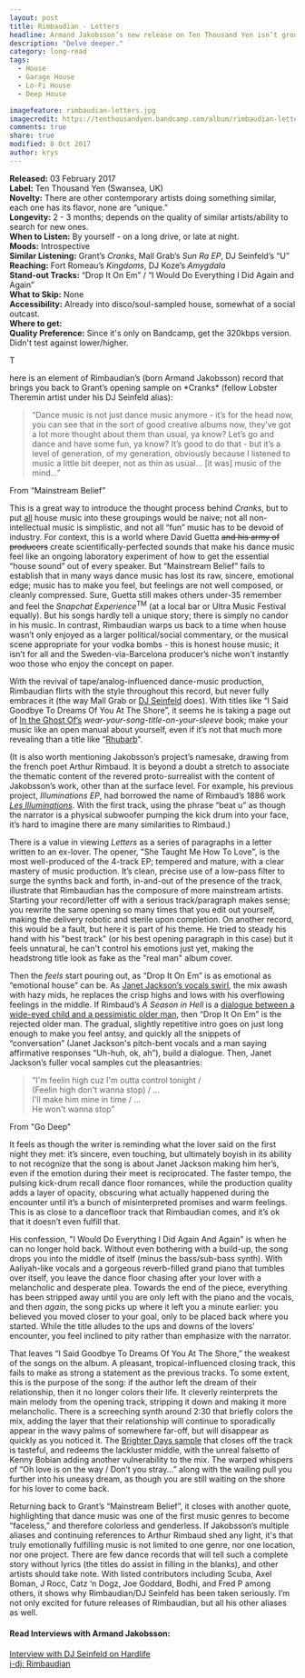 ```yaml
---
layout: post
title: Rimbaudian - Letters
headline: Armand Jakobsson’s new release on Ten Thousand Yen isn’t ground-breaking or genre-bending, but tells a lot about what house is missing today.
description: "Delve deeper."
category: long-read
tags:
  - House
  - Garage House
  - Lo-Fi House
  - Deep House

imagefeature: rimbaudian-letters.jpg
imagecredit: https://tenthousandyen.bandcamp.com/album/rimbaudian-letters
comments: true
share: true
modified: 8 Oct 2017
author: krys
---
```


**Released:** 03 February 2017 <br>
**Label:** Ten Thousand Yen (Swansea, UK) <br>
**Novelty:** There are other contemporary artists doing something similar, each one has its flavor, none are “unique.” <br>
**Longevity:** 2 - 3 months; depends on the quality of similar artists/ability to search for new ones. <br>
**When to Listen:** By yourself - on a long drive, or late at night. <br>
**Moods:** Introspective <br>
**Similar Listening:** Grant’s *Cranks*, Mall Grab’s *Sun Ra EP*, DJ Seinfeld’s “U” <br>
**Reaching:** Fort Romeau’s *Kingdoms*, DJ Koze’s *Amygdala* <br>
**Stand-out Tracks:** “Drop It On Em” / “I Would Do Everything I Did Again and Again” <br>
**What to Skip:** None <br>
**Accessibility:** Already into disco/soul-sampled house, somewhat of a social outcast. <br>
**Where to get:** <a href="https://tenthousandyen.bandcamp.com/album/rimbaudian-letters"><i class="fa fa-bandcamp fa-lg" aria-hidden="true"></i></a> <br>
**Quality Preference:** Since it's only on Bandcamp, get the 320kbps version. Didn't test against lower/higher. <br>

<div><p>T</p></div>here is an element of Rimbaudian’s (born Armand Jakobsson) record that brings you back to Grant’s opening sample on *Cranks* (fellow Lobster Theremin artist under his DJ Seinfeld alias):

>“Dance music is not just dance music anymore - it’s for the head now, you can see that in the sort of good creative albums now, they’ve got a lot more thought about them than usual, ya know? Let’s go and dance and have some fun, ya know? It’s good to do that - but it’s a level of generation, of my generation, obviously because I listened to music a little bit deeper, not as thin as usual… [it was] music of the mind…”

<p class="poopquote">From “Mainstream Belief”</p>


This is a great way to introduce the thought process behind *Cranks*, but to put <u>all</u> house music into these groupings would be naive; not all non-intellectual music is simplistic, and not all “fun” music has to be devoid of industry. For context, this is a world where David Guetta <del>and his army of producers</del> create scientifically-perfected sounds that make his dance music feel like an ongoing laboratory experiment of how to get the essential “house sound” out of every speaker. But “Mainstream Belief” fails to establish that in many ways dance music has lost its raw, sincere, emotional edge; music has to make you feel, but feelings are not well composed, or cleanly compressed. Sure, Guetta still makes others under-35 remember and feel the *Snapchat Experience*<sup>TM</sup> (at a local bar or Ultra Music Festival equally). But his songs hardly tell a unique story; there is simply no candor in his music. In contrast, Rimbaudian warps us back to a time when house wasn’t only enjoyed as a larger political/social commentary, or the musical scene appropriate for your vodka bombs - this is honest house music; it isn’t for all and the Sweden-via-Barcelona producer’s niche won't instantly woo those who enjoy the concept on paper.

With the revival of tape/analog-influenced dance-music production, Rimbaudian flirts with the style throughout this record, but never fully embraces it (the way Mall Grab or <a href="https://www.youtube.com/watch?v=g6eu1Wb8CVE">DJ Seinfeld</a> does). With titles like “I Said Goodbye To Dreams Of You At The Shore”, it seems he is taking a page out of <a href="https://inlovewithaghost.bandcamp.com/album/discography-2015">In the Ghost Of’s</a> *wear-your-song-title-on-your-sleeve* book; make your music like an open manual about yourself, even if it’s not that much more revealing than a title like “<a href="https://www.youtube.com/watch?v=_AWIqXzvX-U">Rhubarb</a>".

(It is also worth mentioning Jakobsson’s project’s namesake, drawing from the french poet Arthur Rimbaud. It is beyond a doubt a stretch to associate the thematic content of the revered proto-surrealist with the content of Jakobsson’s work, other than at the surface level. For example, his previous project, *Illuminations EP*, had borrowed the name of Rimbaud’s 1886 work <i><a href="https://en.wikipedia.org/wiki/Illuminations_(poetry_collection)">Les Illuminations</a></i>. With the first track, using the phrase “beat u” as though the narrator is a physical subwoofer pumping the kick drum into your face, it’s hard to imagine there are many similarities to Rimbaud.)

There is a value in viewing *Letters* as a series of paragraphs in a letter written to an ex-lover. The opener, "She Taught Me How To Love", is the most well-produced of the 4-track EP; tempered and mature, with a clear mastery of music production. It’s clean, precise use of a low-pass filter to surge the synths back and forth, in-and-out of the presence of the track, illustrate that Rimbaudian has the composure of more mainstream artists. Starting your record/letter off with a serious track/paragraph makes sense; you rewrite the same opening so many times that you edit out yourself, making the delivery robotic and sterile upon completion. On another record, this would be a fault, but here it is part of his theme. He tried to steady his hand with his "best track" (or his best opening paragraph in this case) but it feels unnatural, he can't control his emotions just yet, making the headstrong title look as fake as the "real man" album cover.

Then the *feels* start pouring out, as “Drop It On Em” is as emotional as “emotional house” can be. As <a href="https://www.youtube.com/watch?v=6CzCg_lJa7o">Janet Jackson’s vocals swirl</a>, the mix awash with hazy mids, he replaces the crisp highs and lows with his overflowing feelings in the middle. If Rimbaud’s *A Season in Hell* is a <a href="https://en.wikipedia.org/wiki/A_Season_in_Hell#Interpretation">dialogue between a wide-eyed child and a pessimistic older man</a>, then “Drop It On Em” is the rejected older man. The gradual, slightly repetitive intro goes on just long enough to make you feel antsy, and quickly all the snippets of “conversation” (Janet Jackson's pitch-bent vocals and a man saying affirmative responses “Uh-huh, ok, ah”), build a dialogue. Then, Janet Jackson’s fuller vocal samples cut the pleasantries:

>“I'm feelin high cuz I'm outta control tonight / <br>
(Feelin high don't wanna stop) / … <br>
I'll make him mine in time / … <br>
He won't wanna stop” <br>

<p class="poopquote">From "Go Deep"</p>

It feels as though the writer is reminding what the lover said on the first night they met: it’s sincere, even touching, but ultimately boyish in its ability to not recognize that the song is about Janet Jackson making him her’s, even if the emotion during their meet is reciprocated. The faster tempo, the pulsing kick-drum recall dance floor romances, while the production quality adds a layer of opacity, obscuring what actually happened during the encounter until it’s a bunch of misinterpreted promises and warm feelings. This is as close to a dancefloor track that Rimbaudian comes, and it’s ok that it doesn’t even fulfill that.

His confession, "I Would Do Everything I Did Again And Again" is when he can no longer hold back. Without even bothering with a build-up, the song drops you into the middle of itself (minus the bass/sub-bass synth). With Aaliyah-like vocals and a gorgeous reverb-filled grand piano that tumbles over itself, you leave the dance floor chasing after your lover with a melancholic and desperate plea. Towards the end of the piece, everything has been stripped away until you are only left with the piano and the vocals, and then *again*, the song picks up where it left you a minute earlier: you believed you moved closer to your goal, only to be placed back where you started. While the title alludes to the ups and downs of the lovers’ encounter, you feel inclined to pity rather than emphasize with the narrator.

That leaves “I Said Goodbye To Dreams Of You At The Shore,” the weakest of the songs on the album. A pleasant, tropical-influenced closing track, this fails to make as strong a statement as the previous tracks. To some extent, this is the purpose of the song: if the author left the dream of their relationship, then it no longer colors their life. It cleverly reinterprets the main melody from the opening track, stripping it down and making it more melancholic. There is a screeching synth around 2:30 that briefly colors the mix, adding the layer that their relationship will continue to sporadically appear in the wavy palms of somewhere far-off, but will disappear as quickly as you noticed it. The <a href="http://www.whosampled.com/sample/486444/Rimbaudian-I-Said-Goodbye-to-Dreams-of-You-at-the-Shore-Big-Moses-Kenny-Bobien-Brighter-Days/">Brighter Days sample</a> that closes off the track is tasteful, and redeems the lackluster middle, with the unreal falsetto of Kenny Bobian adding another vulnerability to the mix. The warped whispers of “Oh love is on the way / Don’t you stray...” along with the wailing pull you further into his uneasy dream, as though you are still waiting on the shore for his lover to come back.

Returning back to Grant’s “Mainstream Belief”, it closes with another quote, highlighting that dance music was one of the first music genres to become “faceless,” and therefore colorless and genderless. If Jakobsson’s multiple aliases and continuing references to Arthur Rimbaud shed any light, it's that truly emotionally fulfilling music is not limited to one genre, nor one location, nor one project. There are few dance records that will tell such a complete story without lyrics (the titles do assist in filling in the blanks), and other artists should take note. With listed contributors including Scuba, Axel Boman, J Rocc, Catz ‘n Dogz, Joe Goddard, Bodhi, and Fred P among others, it shows why Rimbaudian/DJ Seinfeld has been taken seriously. I’m not only excited for future releases of Rimbaudian, but all his other aliases as well.


<h4>Read Interviews with Armand Jakobsson:</h4>

<a href="http://hardlife.london/interview-dj-seinfeld/">Interview with DJ Seinfeld on Hardlife</a> <br>
<a href="https://i-d.vice.com/en_gb/article/i-dj-rimbaudian">i-dj: Rimbaudian</a>
